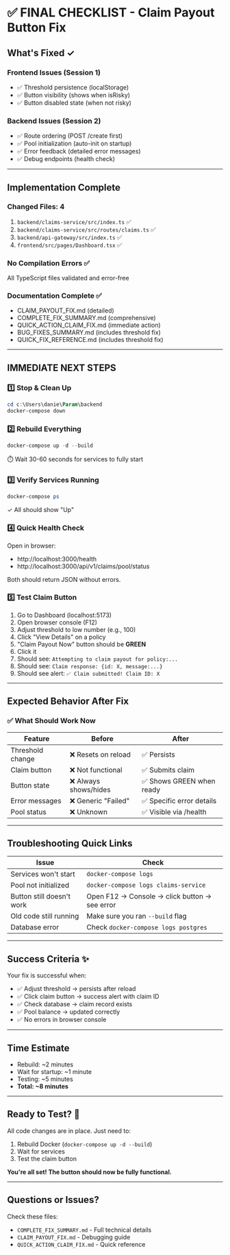 # ✅ FINAL CHECKLIST - Claim Payout Button Fix

## What's Fixed ✓

### Frontend Issues (Session 1)
- ✅ Threshold persistence (localStorage)
- ✅ Button visibility (shows when isRisky)
- ✅ Button disabled state (when not risky)

### Backend Issues (Session 2)
- ✅ Route ordering (POST /create first)
- ✅ Pool initialization (auto-init on startup)
- ✅ Error feedback (detailed error messages)
- ✅ Debug endpoints (health check)

---

## Implementation Complete

### Changed Files: 4
1. `backend/claims-service/src/index.ts` ✅
2. `backend/claims-service/src/routes/claims.ts` ✅
3. `backend/api-gateway/src/index.ts` ✅
4. `frontend/src/pages/Dashboard.tsx` ✅

### No Compilation Errors ✅
All TypeScript files validated and error-free

### Documentation Complete ✅
- CLAIM_PAYOUT_FIX.md (detailed)
- COMPLETE_FIX_SUMMARY.md (comprehensive)
- QUICK_ACTION_CLAIM_FIX.md (immediate action)
- BUG_FIXES_SUMMARY.md (includes threshold fix)
- QUICK_FIX_REFERENCE.md (includes threshold fix)

---

## IMMEDIATE NEXT STEPS

### 1️⃣ Stop & Clean Up
```powershell
cd c:\Users\danie\Param\backend
docker-compose down
```

### 2️⃣ Rebuild Everything
```powershell
docker-compose up -d --build
```
⏱️ Wait 30-60 seconds for services to fully start

### 3️⃣ Verify Services Running
```powershell
docker-compose ps
```
✓ All should show "Up"

### 4️⃣ Quick Health Check
Open in browser:
- http://localhost:3000/health
- http://localhost:3000/api/v1/claims/pool/status

Both should return JSON without errors.

### 5️⃣ Test Claim Button
1. Go to Dashboard (localhost:5173)
2. Open browser console (F12)
3. Adjust threshold to low number (e.g., 100)
4. Click "View Details" on a policy
5. "Claim Payout Now" button should be **GREEN**
6. Click it
7. Should see: `Attempting to claim payout for policy:...`
8. Should see: `Claim response: {id: X, message:...}`
9. Should see alert: `✅ Claim submitted! Claim ID: X`

---

## Expected Behavior After Fix

### ✅ What Should Work Now

| Feature | Before | After |
|---------|--------|-------|
| Threshold change | ❌ Resets on reload | ✅ Persists |
| Claim button | ❌ Not functional | ✅ Submits claim |
| Button state | ❌ Always shows/hides | ✅ Shows GREEN when ready |
| Error messages | ❌ Generic "Failed" | ✅ Specific error details |
| Pool status | ❌ Unknown | ✅ Visible via /health |

---

## Troubleshooting Quick Links

| Issue | Check |
|-------|-------|
| Services won't start | `docker-compose logs` |
| Pool not initialized | `docker-compose logs claims-service` |
| Button still doesn't work | Open F12 → Console → click button → see error |
| Old code still running | Make sure you ran `--build` flag |
| Database error | Check `docker-compose logs postgres` |

---

## Success Criteria ✨

Your fix is successful when:
- ✅ Adjust threshold → persists after reload
- ✅ Click claim button → success alert with claim ID
- ✅ Check database → claim record exists
- ✅ Pool balance → updated correctly
- ✅ No errors in browser console

---

## Time Estimate
- Rebuild: ~2 minutes
- Wait for startup: ~1 minute
- Testing: ~5 minutes
- **Total: ~8 minutes**

---

## Ready to Test? 🚀

All code changes are in place. Just need to:
1. Rebuild Docker (`docker-compose up -d --build`)
2. Wait for services
3. Test the claim button

**You're all set! The button should now be fully functional.**

---

## Questions or Issues?

Check these files:
- `COMPLETE_FIX_SUMMARY.md` - Full technical details
- `CLAIM_PAYOUT_FIX.md` - Debugging guide
- `QUICK_ACTION_CLAIM_FIX.md` - Quick reference
